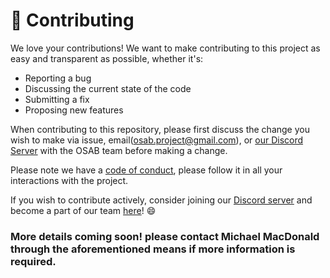 # :handshake: Contributing

We love your contributions! We want to make contributing to this project as easy and transparent as possible, whether it's:

- Reporting a bug
- Discussing the current state of the code
- Submitting a fix
- Proposing new features

When contributing to this repository, please first discuss the change you wish to make via issue, email(osab.project@gmail.com), or [our Discord Server](https://discord.gg/C5H9EE7Rp3) with the OSAB team before making a change.

Please note we have a [code of conduct](https://github.com/Michael2MacDonald/OSAB/blob/main/CODE_OF_CONDUCT.md), please follow it in all your interactions with the project.

If you wish to contribute actively, consider joining our [Discord server](https://discord.gg/C5H9EE7Rp3) and become a part of our team [here](https://osab.xyz/join-us/)! :smile:

### More details coming soon! please contact Michael MacDonald through the aforementioned means if more information is required.

